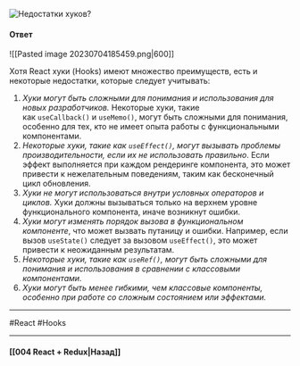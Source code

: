 ![Недостатки хуков?](https://youtu.be/__neFkxAO9s?t=793)

#### Ответ

![[Pasted image 20230704185459.png|600]]

Хотя React хуки (Hooks) имеют множество преимуществ, есть и некоторые недостатки, которые следует учитывать:

1. *Хуки могут быть сложными для понимания и использования для новых разработчиков.* Некоторые хуки, такие как `useCallback()` и `useMemo()`, могут быть сложными для понимания, особенно для тех, кто не имеет опыта работы с функциональными компонентами.
2. *Некоторые хуки, такие как `useEffect()`, могут вызывать проблемы производительности, если их не использовать правильно*. Если эффект выполняется при каждом рендеринге компонента, это может привести к нежелательным поведениям, таким как бесконечный цикл обновления.
3. *Хуки не могут использоваться внутри условных операторов и циклов.* Хуки должны вызываться только на верхнем уровне функционального компонента, иначе возникнут ошибки.
4. *Хуки могут изменять порядок вызова в функциональном компоненте*, что может вызвать путаницу и ошибки. Например, если вызов `useState()` следует за вызовом `useEffect()`, это может привести к неожиданным результатам.
5. *Некоторые хуки, такие как `useRef()`, могут быть сложными для понимания и использования в сравнении с классовыми компонентами.*
6. *Хуки могут быть менее гибкими, чем классовые компоненты, особенно при работе со сложным состоянием или эффектами.*

____
#React #Hooks 

____

#### [[004 React + Redux|Назад]]